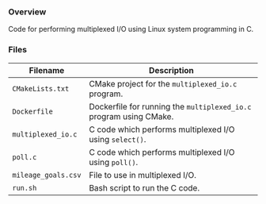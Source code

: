 ### Overview

Code for performing multiplexed I/O using Linux system programming in C.

### Files

| Filename            | Description                                                        |
|---------------------|--------------------------------------------------------------------|
| `CMakeLists.txt`    | CMake project for the `multiplexed_io.c` program.                  |
| `Dockerfile`        | Dockerfile for running the `multiplexed_io.c` program using CMake. |
| `multiplexed_io.c`  | C code which performs multiplexed I/O using `select()`.            |
| `poll.c`            | C code which performs multiplexed I/O using `poll()`.              |
| `mileage_goals.csv` | File to use in multiplexed I/O.                                    |
| `run.sh`            | Bash script to run the C code.                                     |